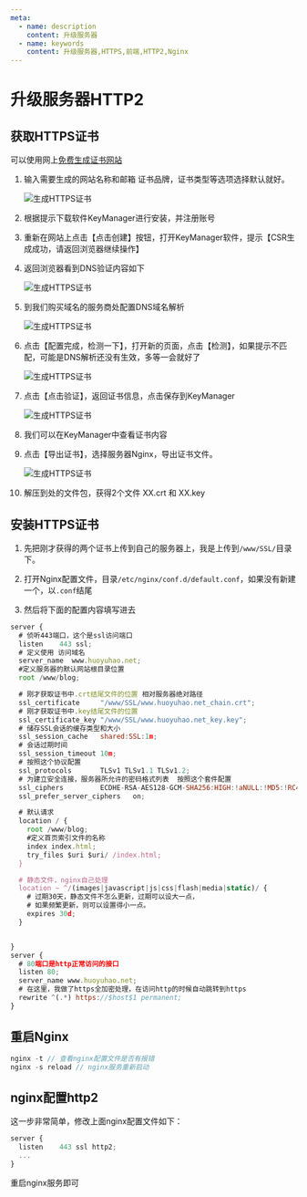 ```yaml
---
meta:
  - name: description
    content: 升级服务器
  - name: keywords
    content: 升级服务器,HTTPS,前端,HTTP2,Nginx
---
```

# 升级服务器HTTP2

## 获取HTTPS证书

可以使用网上[免费生成证书网站](https://freessl.cn/)

1. 输入需要生成的网站名称和邮箱
    证书品牌，证书类型等选项选择默认就好。

    ![生成HTTPS证书](/img/生成HTTPS证书-1.png)

2. 根据提示下载软件KeyManager进行安装，并注册账号

3. 重新在网站上点击【点击创建】按钮，打开KeyManager软件，提示【CSR生成成功，请返回浏览器继续操作】

4. 返回浏览器看到DNS验证内容如下

    ![生成HTTPS证书](/img/生成HTTPS证书-2.png)

5. 到我们购买域名的服务商处配置DNS域名解析

    ![生成HTTPS证书](/img/生成HTTPS证书-3.png)

6. 点击【配置完成，检测一下】，打开新的页面，点击【检测】，如果提示不匹配，可能是DNS解析还没有生效，多等一会就好了

    ![生成HTTPS证书](/img/生成HTTPS证书-4.png)

7. 点击【点击验证】，返回证书信息，点击保存到KeyManager

    ![生成HTTPS证书](/img/生成HTTPS证书-5.png)

8. 我们可以在KeyManager中查看证书内容

9. 点击【导出证书】，选择服务器Nginx，导出证书文件。

    ![生成HTTPS证书](/img/生成HTTPS证书-6.png)

10. 解压到处的文件包，获得2个文件 XX.crt 和 XX.key

## 安装HTTPS证书

1. 先把刚才获得的两个证书上传到自己的服务器上，我是上传到`/www/SSL/`目录下。

2. 打开Nginx配置文件，目录`/etc/nginx/conf.d/default.conf`，如果没有新建一个，以`.conf`结尾

3. 然后将下面的配置内容填写进去

```js
server {
  # 侦听443端口，这个是ssl访问端口
  listen    443 ssl;
  # 定义使用 访问域名
  server_name  www.huoyuhao.net;
  #定义服务器的默认网站根目录位置
  root /www/blog;

  # 刚才获取证书中.crt结尾文件的位置 相对服务器绝对路径
  ssl_certificate     "/www/SSL/www.huoyuhao.net_chain.crt";
  # 刚才获取证书中.key结尾文件的位置
  ssl_certificate_key "/www/SSL/www.huoyuhao.net_key.key";
  # 储存SSL会话的缓存类型和大小
  ssl_session_cache   shared:SSL:1m;
  # 会话过期时间
  ssl_session_timeout 10m;
  # 按照这个协议配置
  ssl_protocols       TLSv1 TLSv1.1 TLSv1.2;
  # 为建立安全连接，服务器所允许的密码格式列表  按照这个套件配置
  ssl_ciphers         ECDHE-RSA-AES128-GCM-SHA256:HIGH:!aNULL:!MD5:!RC4:!DHE;
  ssl_prefer_server_ciphers   on;

  # 默认请求
  location / {
    root /www/blog;
    #定义首页索引文件的名称
    index index.html;
    try_files $uri $uri/ /index.html;
  }

  # 静态文件，nginx自己处理
  location ~ ^/(images|javascript|js|css|flash|media|static)/ {
    # 过期30天，静态文件不怎么更新，过期可以设大一点，
    # 如果频繁更新，则可以设置得小一点。
    expires 30d;
  }


}
server {
  # 80端口是http正常访问的接口
  listen 80;
  server_name www.huoyuhao.net;
  # 在这里，我做了https全加密处理，在访问http的时候自动跳转到https
  rewrite ^(.*) https://$host$1 permanent;
}
```

## 重启Nginx

```js
nginx -t // 查看nginx配置文件是否有报错
nginx -s reload // nginx服务重新启动
```

## nginx配置http2

这一步非常简单，修改上面nginx配置文件如下：

```js
server {
  listen    443 ssl http2;
  ...
}
```

重启nginx服务即可

